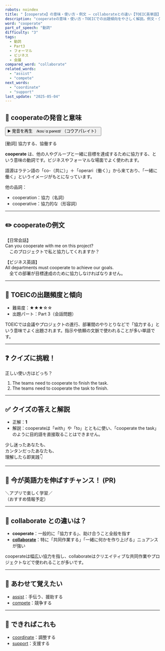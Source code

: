 ```yaml
---
robots: noindex
title: "【cooperate】の意味・使い方・例文 ― collaborateとの違い【TOEIC英単語】"
description: "cooperateの意味・使い方・TOEICでの出題傾向をやさしく解説。例文・クイズ付きでcollaborateとの違いもわかりやすく学べます。"
word: "cooperate"
part_of_speech: "動詞"
difficulty: "3"
tags:
  - 動詞
  - Part3
  - フォーマル
  - ビジネス
  - 会議
compared_word: "collaborate"
related_words:
  - "assist"
  - "compete"
next_words:
  - "coordinate"
  - "support"
last_update: "2025-05-04"
---
```


## 🔰 cooperateの発音と意味

<button class="play-audio" onclick="playTTS('cooperate')">
  <span class="play-audio-main">
    ▶️ 発音を再生　/koʊˈɑːpəreɪt/
  </span>
  <span class="play-audio-sub">
    （コウアパレイト）
  </span>
</button>

[動詞] 協力する、協働する

**cooperate** は、他の人やグループと一緒に目標を達成するために協力する、という意味の動詞です。ビジネスやフォーマルな場面でよく使われます。

語源はラテン語の「co-（共に）」＋「operari（働く）」から来ており、「一緒に働く」というイメージがもとになっています。

他の品詞：  
- cooperation：協力（名詞）
- cooperative：協力的な（形容詞）

---

## ✏️ cooperateの例文

【日常会話】  
Can you cooperate with me on this project?  
　このプロジェクトで私と協力してくれますか？

【ビジネス英語】  
All departments must cooperate to achieve our goals.  
　全ての部署が目標達成のために協力しなければなりません。

---

## 🎯 TOEICの出題頻度と傾向

- 難易度：★★★☆☆
- 出題パート：Part 3（会話問題）

TOEICでは会議やプロジェクトの進行、部署間のやりとりなどで「協力する」という意味でよく出題されます。指示や依頼の文脈で使われることが多い単語です。

---

## ❓ クイズに挑戦！

正しい使い方はどっち？

1. The teams need to cooperate to finish the task.  
2. The teams need to cooperate the task to finish.

---

## ✅ クイズの答えと解説

- 正解：**1**
- 解説：cooperateは「with」や「to」とともに使い、「cooperate the task」のように目的語を直接取ることはできません。

少し迷ったあなたも、  
カンタンだったあなたも、  
理解したら即実践👇️

---

## 🚀 今が英語力を伸ばすチャンス！ (PR)

<div class="info-center">
＼アプリで楽しく学習／<br>  
（おすすめ情報予定）
</div>

---

## 🤔  collaborate との違いは？

- **cooperate**：一般的に「協力する」、助け合うこと全般を指す
- **[collaborate](/collaborate)**：特に「共同作業する」「一緒に何かを作り上げる」ニュアンスが強い

cooperateは幅広い協力を指し、collaborateはクリエイティブな共同作業やプロジェクトなどで使われることが多いです。

---

## 🧩 あわせて覚えたい

- [assist](/assist)：手伝う、援助する
- [compete](/compete)：競争する

---

## 📖 できればこれも

- [coordinate](/coordinate)：調整する
- [support](/support)：支援する

<!-- cvid: aid23_bid16 -->
